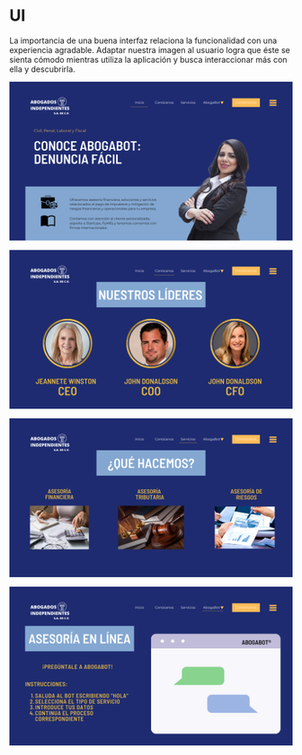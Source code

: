 # UI

La importancia de una buena interfaz relaciona la funcionalidad con una experiencia agradable. Adaptar nuestra imagen al usuario logra que éste se sienta cómodo mientras utiliza la aplicación y busca interaccionar más con ella y descubrirla.

![INICIO](/images/INICIO.png)

![CONOCENOS](/images/CONOCENOS.png)

![SERVICIOS](/images/SERVICIOS.png)

![ABOGABOT](/images/ABOGABOT.png)
